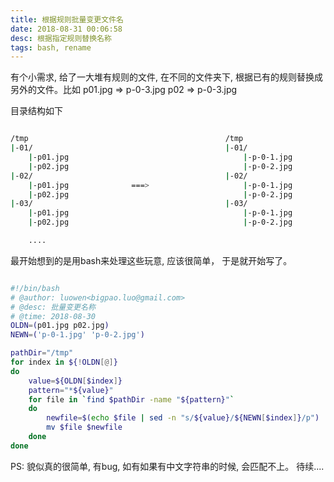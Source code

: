 ```yaml
---
title: 根据规则批量变更文件名
date: 2018-08-31 00:06:58
desc: 根据指定规则替换名称
tags: bash, rename
---
```


有个小需求, 给了一大堆有规则的文件, 在不同的文件夹下, 根据已有的规则替换成另外的文件。比如 p01.jpg => p-0-3.jpg p02 => p-0-3.jpg

目录结构如下

```bash

/tmp                                            /tmp
|-01/                                           |-01/
    |-p01.jpg                                       |-p-0-1.jpg
    |-p02.jpg                                       |-p-0-2.jpg
|-02/                                           |-02/
    |-p01.jpg              ===>                     |-p-0-1.jpg
    |-p02.jpg                                       |-p-0-2.jpg
|-03/                                           |-03/
    |-p01.jpg                                       |-p-0-1.jpg
    |-p02.jpg                                       |-p-0-2.jpg

    ....
```

<!-- more -->

最开始想到的是用bash来处理这些玩意, 应该很简单， 于是就开始写了。

```bash

#!/bin/bash
# @author: luowen<bigpao.luo@gmail.com>
# @desc: 批量变更名称
# @time: 2018-08-30
OLDN=(p01.jpg p02.jpg)
NEWN=('p-0-1.jpg' 'p-0-2.jpg')

pathDir="/tmp"
for index in ${!OLDN[@]}
do
	value=${OLDN[$index]}
	pattern="*${value}"
	for file in `find $pathDir -name "${pattern}"`
	do
		newfile=$(echo $file | sed -n "s/${value}/${NEWN[$index]}/p")
		mv $file $newfile
    done
done

```

PS: 貌似真的很简单, 有bug, 如有如果有中文字符串的时候, 会匹配不上。 待续....
